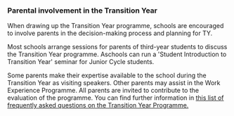 ###  Parental involvement in the Transition Year

When drawing up the Transition Year programme, schools are encouraged to
involve parents in the decision-making process and planning for TY.

Most schools arrange sessions for parents of third-year students to discuss
the Transition Year programme. Aschools can run a 'Student Introduction to
Transition Year' seminar for Junior Cycle students.

Some parents make their expertise available to the school during the
Transition Year as visiting speakers. Other parents may assist in the Work
Experience Programme. All parents are invited to contribute to the evaluation
of the programme. You can find further information in [ this list of
frequently asked questions on the Transition Year Programme.
](http://www.pdst.ie/node/347)
